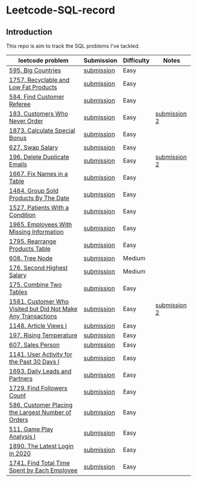 # Leetcode-SQL-record

## Introduction
This repo is aim to track the SQL problems I've tackled.

|leetcode problem|Submission|Difficulty|Notes|
|---|---|---|---
|[595. Big Countries](https://leetcode.cn/problems/big-countries/)|[submission](https://leetcode.cn/submissions/detail/398108728/)|Easy|
|[1757. Recyclable and Low Fat Products](https://leetcode.cn/problems/recyclable-and-low-fat-products/)|[submission](https://leetcode.cn/submissions/detail/398109785/)|Easy||
|[584. Find Customer Referee](https://leetcode.cn/problems/find-customer-referee/)|[submission](https://leetcode.cn/submissions/detail/398110392/)|Easy||
|[183. Customers Who Never Order](https://leetcode.cn/problems/customers-who-never-order/)|[submission](https://leetcode.cn/submissions/detail/398122746/)|Easy|[submission 2](https://leetcode.cn/submissions/detail/398122202/)|
|[1873. Calculate Special Bonus](https://leetcode.cn/problems/calculate-special-bonus/)|[submission](https://leetcode.cn/submissions/detail/398128132/)|Easy||
|[627. Swap Salary](https://leetcode.cn/problems/swap-salary/)|[submission](https://leetcode.cn/submissions/detail/398129117/)|Easy||
|[196. Delete Duplicate Emails](https://leetcode.cn/problems/delete-duplicate-emails/)|[submission](https://leetcode.cn/submissions/detail/398133369/)|Easy|[submission 2](https://leetcode.cn/submissions/detail/398132845/)|
|[1667. Fix Names in a Table](https://leetcode.cn/problems/fix-names-in-a-table/)|[submission](https://leetcode.cn/submissions/detail/400961993/)|Easy||
|[1484. Group Sold Products By The Date](https://leetcode.cn/problems/group-sold-products-by-the-date/)|[submission](https://leetcode.cn/submissions/detail/400965492/)|Easy||
|[1527. Patients With a Condition](https://leetcode.cn/problems/patients-with-a-condition/)|[submission](https://leetcode.cn/submissions/detail/400967453/)|Easy||
|[1965. Employees With Missing Information](https://leetcode.cn/problems/employees-with-missing-information/)|[submission](https://leetcode.cn/submissions/detail/401245889/)|Easy||
|[1795. Rearrange Products Table](https://leetcode.cn/problems/rearrange-products-table/)|[submission](https://leetcode.cn/submissions/detail/401250874/)|Easy||
|[608. Tree Node](https://leetcode.cn/problems/tree-node/)|[submission](https://leetcode.cn/submissions/detail/401260518/)|Medium||
|[176. Second Highest Salary](https://leetcode.cn/problems/second-highest-salary/)|[submission](https://leetcode.cn/submissions/detail/402145426/)|Medium||
|[175. Combine Two Tables](https://leetcode.cn/problems/combine-two-tables/)|[submission](https://leetcode.cn/submissions/detail/402150282/)|Easy||
|[1581. Customer Who Visited but Did Not Make Any Transactions](https://leetcode.cn/problems/customer-who-visited-but-did-not-make-any-transactions/)|[submission](https://leetcode.cn/submissions/detail/402151201/)|Easy|[submission 2](https://leetcode.cn/submissions/detail/402152320/)|
|[1148. Article Views I](https://leetcode.cn/problems/article-views-i/)|[submission](https://leetcode.cn/submissions/detail/402775636/)|Easy||
|[197. Rising Temperature](https://leetcode.cn/problems/rising-temperature/)|[submission](https://leetcode.cn/submissions/detail/402781096/)|Easy||
|[607. Sales Person](https://leetcode.cn/problems/sales-person/)|[submission](https://leetcode.cn/submissions/detail/402784589/)|Easy||
|[1141. User Activity for the Past 30 Days I](https://leetcode.cn/problems/user-activity-for-the-past-30-days-i/)|[submission](https://leetcode.cn/submissions/detail/403448723/)|Easy||
|[1693. Daily Leads and Partners](https://leetcode.cn/problems/daily-leads-and-partners/)|[submission](https://leetcode.cn/submissions/detail/403448848/)|Easy||
|[1729. Find Followers Count](https://leetcode.cn/problems/find-followers-count/)|[submission](https://leetcode.cn/submissions/detail/403448950/)|Easy||
|[586. Customer Placing the Largest Number of Orders](https://leetcode.cn/problems/customer-placing-the-largest-number-of-orders/)|[submission](https://leetcode.cn/submissions/detail/405947881/)|Easy||
[511. Game Play Analysis I](https://leetcode.cn/problems/game-play-analysis-i/)|[submission](https://leetcode.cn/submissions/detail/408740695/)|Easy||
[1890. The Latest Login in 2020](https://leetcode.cn/problems/the-latest-login-in-2020/)|[submission](https://leetcode.cn/submissions/detail/410427748/)|Easy||
[1741. Find Total Time Spent by Each Employee](https://leetcode.cn/problems/find-total-time-spent-by-each-employee/)|[submission](https://leetcode.cn/submissions/detail/411351129/)|Easy||
